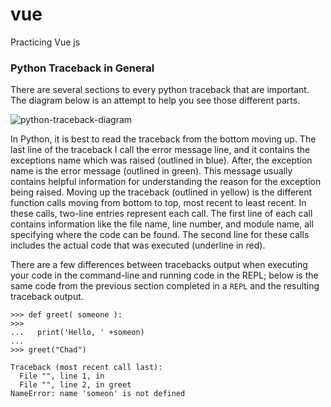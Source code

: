# vue
Practicing Vue js
### Python Traceback in General

There are several sections to every python traceback that are important. The diagram below is an attempt to help you see those different parts.

![python-traceback-diagram](https://files.realpython.com/media/python_traceback_2.b27a4eb060a8.png)

In Python, it is best to read the traceback from the bottom moving up. The last line of the traceback I call the error message line, and it contains the exceptions name which was raised (outlined in blue). After, the exception name is the error message (outlined in green). This message usually contains helpful information for understanding the reason for the exception being raised. Moving up the traceback (outlined in yellow) is the different function calls moving from bottom to top, most recent to least recent. In these calls, two-line entries represent each call. The first line of each call contains information like the file name, line number, and module name, all specifying where the code can be found. The second line for these calls includes the actual code that was executed (underline in red).

There are a few differences between tracebacks output when executing your code in the command-line and running code in the REPL; below is the same code from the previous section completed in a `REPL` and the resulting traceback output.

```pycon
>>> def greet( someone ):
>>>
...   print('Hello, ' +someon)
... 
>>> greet("Chad")

Traceback (most recent call last):
  File "", line 1, in 
  File "", line 2, in greet
NameError: name 'someon' is not defined
```

